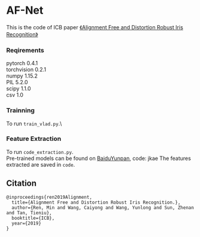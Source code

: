# AF-Net

This is the code of ICB paper [《Alignment Free and Distortion Robust Iris Recognition》](https://arxiv.org/pdf/1912.00382.pdf)

### Reqirements
pytorch 0.4.1\
torchvision 0.2.1\
numpy 1.15.2\
PIL 5.2.0\
scipy 1.1.0\
csv 1.0

### Trainning
To run `train_vlad.py`.\


### Feature Extraction
To run `code_extraction.py`.\
Pre-trained models can be found on [BaiduYunpan](https://pan.baidu.com/s/1620HU3c5UARTuCkdBFlG4w), code: jkae
The features extracted are saved in `code`.

## Citation

    @inproceedings{ren2019Alignment,
      title={Alignment Free and Distortion Robust Iris Recognition.},
      author={Ren, Min and Wang, Caiyong and Wang, Yunlong and Sun, Zhenan and Tan, Tieniu},
      booktitle={ICB},
      year={2019}
    }

